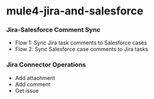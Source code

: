# mule4-jira-and-salesforce

### Jira-Salesforce Comment Sync
- Flow 1: Sync Jira task comments to Salesforce cases
- Flow 2: Sync Salesforce case comments to Jira tasks

### Jira Connector Operations
- Add attachment
- Add comment
- Get issue

